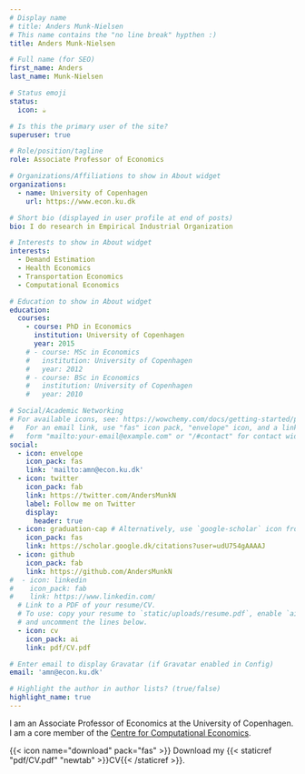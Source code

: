 ```yaml
---
# Display name
# title: Anders Munk-Nielsen
# This name contains the "no line break" hypthen :) 
title: Anders Munk‑Nielsen 

# Full name (for SEO)
first_name: Anders
last_name: Munk-Nielsen

# Status emoji
status:
  icon: ☕️

# Is this the primary user of the site?
superuser: true

# Role/position/tagline
role: Associate Professor of Economics

# Organizations/Affiliations to show in About widget
organizations:
  - name: University of Copenhagen
    url: https://www.econ.ku.dk

# Short bio (displayed in user profile at end of posts)
bio: I do research in Empirical Industrial Organization

# Interests to show in About widget
interests:
  - Demand Estimation
  - Health Economics 
  - Transportation Economics
  - Computational Economics

# Education to show in About widget
education:
  courses:
    - course: PhD in Economics
      institution: University of Copenhagen
      year: 2015
    # - course: MSc in Economics
    #   institution: University of Copenhagen
    #   year: 2012
    # - course: BSc in Economics
    #   institution: University of Copenhagen
    #   year: 2010

# Social/Academic Networking
# For available icons, see: https://wowchemy.com/docs/getting-started/page-builder/#icons
#   For an email link, use "fas" icon pack, "envelope" icon, and a link in the
#   form "mailto:your-email@example.com" or "/#contact" for contact widget.
social:
  - icon: envelope
    icon_pack: fas
    link: 'mailto:amn@econ.ku.dk'
  - icon: twitter
    icon_pack: fab
    link: https://twitter.com/AndersMunkN
    label: Follow me on Twitter
    display:
      header: true
  - icon: graduation-cap # Alternatively, use `google-scholar` icon from `ai` icon pack
    icon_pack: fas
    link: https://scholar.google.dk/citations?user=udU754gAAAAJ
  - icon: github
    icon_pack: fab
    link: https://github.com/AndersMunkN
#  - icon: linkedin
#    icon_pack: fab
#    link: https://www.linkedin.com/
  # Link to a PDF of your resume/CV.
  # To use: copy your resume to `static/uploads/resume.pdf`, enable `ai` icons in `params.yaml`,
  # and uncomment the lines below.
  - icon: cv
    icon_pack: ai
    link: pdf/CV.pdf

# Enter email to display Gravatar (if Gravatar enabled in Config)
email: 'amn@econ.ku.dk'

# Highlight the author in author lists? (true/false)
highlight_name: true
---
```


I am an Associate Professor of Economics at the University of Copenhagen. I am a core member of the [Centre for Computational Economics](https://www.economics.ku.dk/research/ResearchCentres/cce/). 

{{< icon name="download" pack="fas" >}} Download my {{< staticref "pdf/CV.pdf" "newtab" >}}CV{{< /staticref >}}.

